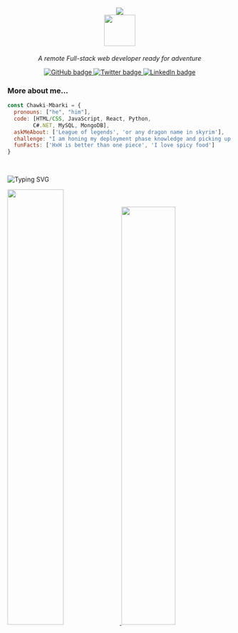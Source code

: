 <h1 align="center">
  <a href="https://git.io/typing-svg">
    <img src="https://readme-typing-svg.herokuapp.com/?lines=This+is+Chawki+Mbarki+;Nice+to+meet+you+%F0%9F%91%8B&center=true&size=30">
  </a>
  <br><img src="https://media.giphy.com/media/26Fxy3Iz1ari8oytO/giphy.gif" width="70">
</h1>
<p align="center"><em>A remote Full-stack web developer ready for adventure</em></p>
<p align="center">
  <a href="https://github.com/Chawki-Mbarki">
    <img src="https://img.shields.io/badge/GitHub-100000?style=for-the-badge&logo=github&logoColor=white" alt="GitHub badge" />
  </a>
  <a href="https://twitter.com/Chawki__Mbarki">
    <img src="https://img.shields.io/badge/Twitter-1DA1F2?style=for-the-badge&logo=twitter&logoColor=white" alt="Twitter badge" />
  </a>
  <a href="https://www.linkedin.com/in/chawki-mbarki-a77546202/">
    <img src="https://img.shields.io/badge/LinkedIn-0077B5?style=for-the-badge&logo=linkedin&logoColor=white" alt="LinkedIn badge" />
  </a>
</p>


### More about me...  

```javascript
const Chawki-Mbarki = {
  pronouns: ["he", "him"],
  code: [HTML/CSS, JavaScript, React, Python, 
        C#.NET, MySQL, MongoDB],
  askMeAbout: ['League of legends', 'or any dragon name in skyrim'],
  challenge: "I am honing my deployment phase knowledge and picking up Ruby",
  funFacts: ['HxH is better than one piece', 'I love spicy food']
}
```
<br>

![Typing SVG](https://readme-typing-svg.herokuapp.com?font=DynaPuff&+Code&weight=60&size=15&pause=0&color=010405&vCenter=true&width=500&height=22&lines=learning+is+like+sailing+against+the+tide!)
<div>
    <a href="#">
        <img width="50%" src="https://github-readme-stats.vercel.app/api?username=Chawki-Mbarki&show_icons=true&theme=flag-india&bg_color=0000&count_private=true&hide_border=true">
    </a>
    <a href="#">
        <img width="49%" src="https://github-readme-streak-stats.herokuapp.com/?user=Chawki-Mbarki&theme=flag-india&background=0000&hide_border=true"
        >
    </a>
</div>
